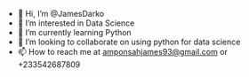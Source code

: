 - 👋 Hi, I’m @JamesDarko
- 👀 I’m interested in Data Science
- 🌱 I’m currently learning Python
- 💞️ I’m looking to collaborate on using python for data science
- 📫 How to reach me at amponsahjames93@gmail.com or +233542687809

<!---
JamesDarko/JamesDarko is a ✨ special ✨ repository because its `README.md` (this file) appears on your GitHub profile.
You can click the Preview link to take a look at your changes.
--->
